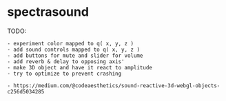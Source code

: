 # spectrasound

TODO:

    - experiment color mapped to q( x, y, z )
    - add sound controls mapped to q( x, y, z )
    - add buttons for mute and slider for volume
    - add reverb & delay to opposing axis'
    - make 3D object and have it react to amplitude
    - try to optimize to prevent crashing

    - https://medium.com/@codeaesthetics/sound-reactive-3d-webgl-objects-c256d5034285
